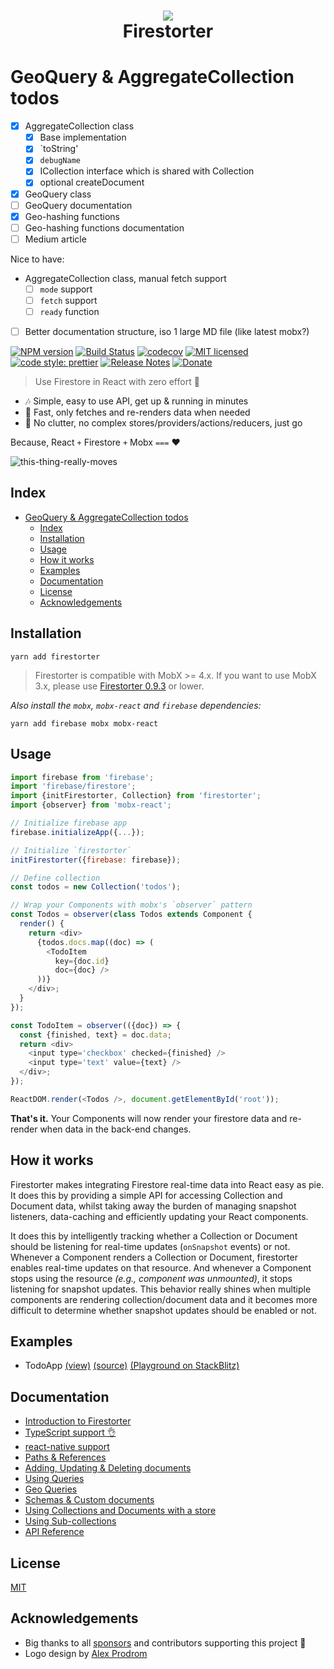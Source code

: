 <!-- prettier-ignore -->
<h1 align="center">
  <img src="./logo3.jpg" /><br>
  Firestorter
</h1>

# GeoQuery & AggregateCollection todos
- [X] AggregateCollection class
  - [X] Base implementation
  - [X] `toString'
  - [X] `debugName`
  - [X] ICollection interface which is shared with Collection
  - [X] optional createDocument
- [X] GeoQuery class 
- [ ] GeoQuery documentation
- [X] Geo-hashing functions
- [ ] Geo-hashing functions documentation
- [ ] Medium article

Nice to have:
- AggregateCollection class, manual fetch support
  - [ ] `mode` support
  - [ ] `fetch` support
  - [ ] `ready` function
- [ ] Better documentation structure, iso 1 large MD file (like latest mobx?)



<span class="badge-npmversion"><a href="https://npmjs.org/package/badges" title="View this project on NPM"><img src="https://img.shields.io/npm/v/firestorter.svg" alt="NPM version" /></a></span>
[![Build Status](https://travis-ci.org/IjzerenHein/firestorter.svg?branch=master)](https://travis-ci.org/IjzerenHein/firestorter)
[![codecov](https://codecov.io/gh/IjzerenHein/firestorter/branch/master/graph/badge.svg)](https://codecov.io/gh/IjzerenHein/firestorter)
[![MIT licensed](https://img.shields.io/badge/license-MIT-blue.svg)](https://raw.githubusercontent.com/IjzerenHein/firestorter/master/LICENSE.txt)
[![code style: prettier](https://img.shields.io/badge/code_style-prettier-ff69b4.svg)](https://github.com/prettier/prettier)
[![Release Notes](https://release-notes.com/badges/v1.svg)](https://release-notes.com/@IjzerenHein/Firestorter)
[![Donate](https://img.shields.io/badge/Donate-PayPal-green.svg)](https://www.paypal.com/cgi-bin/webscr?cmd=_s-xclick&hosted_button_id=C7KAZKHW6MXYL)

> Use Firestore in React with zero effort 🤘

* 🎶 Simple, easy to use API, get up & running in minutes
* 🚀 Fast, only fetches and re-renders data when needed
* 🤘 No clutter, no complex stores/providers/actions/reducers, just go

Because, React `+` Firestore `+` Mobx `===` ❤️

![this-thing-really-moves](./this-thing-really-moves.gif)

## Index

- [GeoQuery & AggregateCollection todos](#geoquery--aggregatecollection-todos)
  - [Index](#index)
  - [Installation](#installation)
  - [Usage](#usage)
  - [How it works](#how-it-works)
  - [Examples](#examples)
  - [Documentation](#documentation)
  - [License](#license)
  - [Acknowledgements](#acknowledgements)

## Installation

    yarn add firestorter

> Firestorter is compatible with MobX >= 4.x. If you want to use MobX 3.x, please use [Firestorter 0.9.3](https://github.com/IjzerenHein/firestorter/releases/tag/v0.9.3) or lower.

_Also install the `mobx`, `mobx-react` and `firebase` dependencies:_

    yarn add firebase mobx mobx-react

## Usage

```js
import firebase from 'firebase';
import 'firebase/firestore';
import {initFirestorter, Collection} from 'firestorter';
import {observer} from 'mobx-react';

// Initialize firebase app
firebase.initializeApp({...});

// Initialize `firestorter`
initFirestorter({firebase: firebase});

// Define collection
const todos = new Collection('todos');

// Wrap your Components with mobx's `observer` pattern
const Todos = observer(class Todos extends Component {
  render() {
    return <div>
      {todos.docs.map((doc) => (
        <TodoItem
          key={doc.id}
          doc={doc} />
      ))}
    </div>;
  }
});

const TodoItem = observer(({doc}) => {
  const {finished, text} = doc.data;
  return <div>
    <input type='checkbox' checked={finished} />
    <input type='text' value={text} />
  </div>;
});

ReactDOM.render(<Todos />, document.getElementById('root'));
```

**That's it.** Your Components will now render your firestore data
and re-render when data in the back-end changes.

## How it works

Firestorter makes integrating Firestore real-time data into React easy as pie. It does this by providing a simple API for accessing Collection and Document data, whilst taking away the burden of managing snapshot listeners, data-caching and efficiently updating your React components.

It does this by intelligently tracking whether a Collection or Document should be listening for real-time updates (`onSnapshot` events) or not. Whenever a Component renders a Collection or Document, firestorter enables real-time updates on that resource. And whenever a Component stops using the resource _(e.g., component was unmounted)_, it stops listening for snapshot updates. This behavior really shines when multiple components are rendering collection/document data and it becomes more difficult to determine whether snapshot updates should be enabled or not.

## Examples

* TodoApp [(view)](https://react-firestore-todo-app.stackblitz.io) [(source)](./examples/todoApp/src) [(Playground on StackBlitz)](https://stackblitz.com/edit/react-firestore-todo-app?file=Todos.js)

## Documentation

* [Introduction to Firestorter](https://medium.com/@hrutjes/building-a-react-firestore-app-with-zero-effort-and-mobx-525df611eabf)
* [TypeScript support 👌](./docs/TypeScript.md)
* [react-native support](./docs/ReactNative.md)
* [Paths & References](./docs/PathsAndReferences.md)
* [Adding, Updating & Deleting documents](./docs/AddUpdateDelete.md)
* [Using Queries](./docs/Queries.md)
* [Geo Queries](./docs/GeoQueries.md)
* [Schemas & Custom documents](./docs/SchemasAndCustomDocuments.md)
* [Using Collections and Documents with a store](./docs/Store.md)
* [Using Sub-collections](./docs/SubCollections.md)
* [API Reference](./docs/API.md)

## License

[MIT](./LICENSE.txt)

## Acknowledgements

* Big thanks to all [sponsors](./sponsors.md) and contributors supporting this project 🤘
* Logo design by [Alex Prodrom](https://github.com/AlexProdrom)
